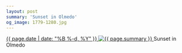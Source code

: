 ```yaml
---
layout: post
summary: 'Sunset in Olmedo'
og_image: 1779-1280.jpg
---
```


<p>
 <time>
  <a href="/1779">
   {{ page.date | date: "%B %-d, %Y" }}
  </a>
 </time>
 <a href="/1779">
  <img alt="{{ page.summary }}" sizes="(min-width: 700px) 50vw, calc(100vw - 2rem)" src="{{ site.assets_url }}/1779-640.jpg" srcset="{{ site.assets_url }}/1779-320.jpg 320w, {{ site.assets_url }}/1779-640.jpg 640w, {{ site.assets_url }}/1779-960.jpg 960w, {{ site.assets_url }}/1779-1280.jpg 1280w"/>
 </a>
 <span>
  Sunset in Olmedo
 </span>
</p>
